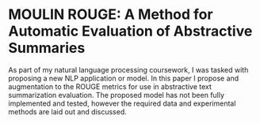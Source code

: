 # MOULIN ROUGE: A Method for Automatic Evaluation of Abstractive Summaries

As part of my natural language processing coursework, I was tasked with proposing a new NLP application or model. In this paper I propose and augmentation to the ROUGE metrics for use in abstractive text summarization evaluation. The proposed model has not been fully implemented and tested, however the required data and experimental methods are laid out and discussed.

